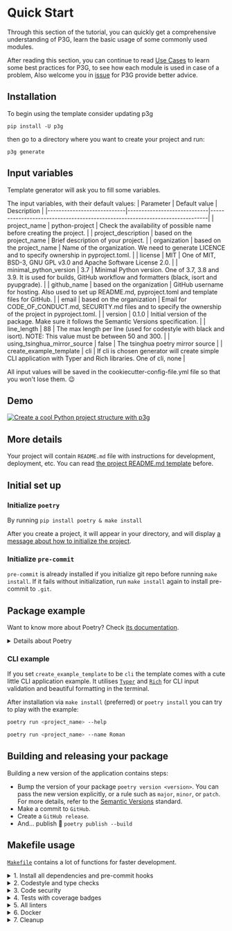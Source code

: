 # Quick Start
Through this section of the tutorial, you can quickly get a comprehensive understanding of P3G, learn the basic usage of some commonly used modules.

After reading this section, you can continue to read [Use Cases](../use_cases/intro) to learn some best practices for P3G, to see how each module is used in case of a problem, Also welcome you in [issue](https://github.com/Undertone0809/P3G/issues) for P3G provide better advice.


## Installation
To begin using the template consider updating p3g
```shell
pip install -U p3g
```
then go to a directory where you want to create your project and run:
```shell
p3g generate
```
## Input variables
Template generator will ask you to fill some variables.

The input variables, with their default values:
| Parameter                  | Default value               | Description                                                                 |
|----------------------------|-----------------------------|-----------------------------------------------------------------------------|
| project_name               | python-project              | Check the availability of possible name before creating the project.       |
| project_description        | based on the project_name   | Brief description of your project.                                          |
| organization               | based on the project_name   | Name of the organization. We need to generate LICENCE and to specify ownership in pyproject.toml. |
| license                    | MIT                         | One of MIT, BSD-3, GNU GPL v3.0 and Apache Software License 2.0.            |
| minimal_python_version     | 3.7                         | Minimal Python version. One of 3.7, 3.8 and 3.9. It is used for builds, GitHub workflow and formatters (black, isort and pyupgrade). |
| github_name                | based on the organization   | GitHub username for hosting. Also used to set up README.md, pyproject.toml and template files for GitHub. |
| email                      | based on the organization   | Email for CODE_OF_CONDUCT.md, SECURITY.md files and to specify the ownership of the project in pyproject.toml. |
| version                    | 0.1.0                       | Initial version of the package. Make sure it follows the Semantic Versions specification. |
| line_length                | 88                          | The max length per line (used for codestyle with black and isort). NOTE: This value must be between 50 and 300. |
| using_tsinghua_mirror_source | false                     | The tsinghua poetry mirror source                                           |
| create_example_template    | cli                         | If cli is chosen generator will create simple CLI application with Typer and Rich libraries. One of cli, none |

All input values will be saved in the cookiecutter-config-file.yml file so that you won't lose them. 😉

## Demo
[![Create a cool Python project structure with p3g](https://zeeland-bucket.oss-cn-beijing.aliyuncs.com/images/20240519054442.png)](https://www.youtube.com/watch?v=dpKlGRgVp6g "Create a cool Python project structure with p3g")

## More details

Your project will contain `README.md` file with instructions for development, deployment, etc. You can read [the project README.md template](https://github.com/Undertone0809/python-package-template/tree/main/%7B%7B%20cookiecutter.project_name%20%7D%7D) before.

## Initial set up

### Initialize `poetry`

By running `pip install poetry & make install`

After you create a project, it will appear in your directory, and will display [a message about how to initialize the project](https://github.com/Undertone0809/python-package-template/tree/main/%7B%7B%20cookiecutter.project_name%20%7D%7D#very-first-steps).

### Initialize `pre-commit`

`pre-commit` is already installed if you initialize git repo before running `make install`. If it fails without initialization, run `make install` again to install pre-commit to `.git`.

## Package example

Want to know more about Poetry? Check [its documentation](https://python-poetry.org/docs/).

<details>
<summary>Details about Poetry</summary>
<p>

Poetry's [commands](https://python-poetry.org/docs/cli/#commands) are very intuitive and easy to learn, like:

- `poetry add numpy@latest`
- `poetry run pytest`
- `poetry publish --build`

etc
</p>
</details>

### CLI example

If you set `create_example_template` to be `cli` the template comes with a cute little CLI application example. It utilises [`Typer`](https://github.com/tiangolo/typer) and [`Rich`](https://github.com/willmcgugan/rich) for CLI input validation and beautiful formatting in the terminal.

After installation via `make install` (preferred) or `poetry install` you can try to play with the example:

```bash
poetry run <project_name> --help
```

```bash
poetry run <project_name> --name Roman
```

## Building and releasing your package

Building a new version of the application contains steps:

- Bump the version of your package `poetry version <version>`. You can pass the new version explicitly, or a rule such as `major`, `minor`, or `patch`. For more details, refer to the [Semantic Versions](https://semver.org/) standard.
- Make a commit to `GitHub`.
- Create a `GitHub release`.
- And... publish 🙂 `poetry publish --build`

## Makefile usage

[`Makefile`](https://github.com/Undertone0809/python-package-template/blob/main/%7B%7B%20cookiecutter.project_name%20%7D%7D/Makefile) contains a lot of functions for faster development.

<details>
<summary>1. Install all dependencies and pre-commit hooks</summary>
<p>

Install requirements:

```bash
make install
```

Pre-commit hooks coulb be installed after `git init` via

```bash
make pre-commit-install
```

</p>
</details>

<details>
<summary>2. Codestyle and type checks</summary>
<p>

Automatic formatting uses `ruff`.

```bash
make format
```

Codestyle checks only, without rewriting files:

```bash
make check-codestyle
```

> Note: `check-codestyle` uses `ruff` and `darglint` library

</p>
</details>

<details>
<summary>3. Code security</summary>
<p>

```bash
make check-safety
```

This command launches `Poetry` integrity checks as well as identifies security issues with `Safety` and `Bandit`.

```bash
make check-safety
```

</p>
</details>

<details>
<summary>4. Tests with coverage badges</summary>
<p>

Run `pytest`

```bash
make test
```

</p>
</details>

<details>
<summary>5. All linters</summary>
<p>

Of course there is a command to run all linters in one:

```bash
make lint
```

the same as:

```bash
make check-codestyle && make test && make check-safety
```

</p>
</details>

<details>
<summary>6. Docker</summary>
<p>

```bash
make docker-build
```

which is equivalent to:

```bash
make docker-build VERSION=latest
```

Remove docker image with

```bash
make docker-remove
```

More information [about docker](https://github.com/Undertone0809/python-package-template/tree/main/%7B%7B%20cookiecutter.project_name%20%7D%7D/docker).

</p>
</details>

<details>
<summary>7. Cleanup</summary>
<p>
Delete pycache files

```bash
make pycache-remove
```

Remove package build

```bash
make build-remove
```

Delete .DS_STORE files

```bash
make dsstore-remove
```

Remove .mypycache

```bash
make mypycache-remove
```

Or to remove all above run:

```bash
make cleanup
```

</p>
</details>

